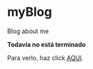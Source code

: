 # myBlog
Blog about me

**Todavía no está terminado**

Para verlo, haz click [AQUI](https://myblogdontrevi.netlify.app/).
